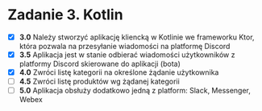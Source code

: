 # Zadanie 3. Kotlin
- [x] **3.0** Należy stworzyć aplikację kliencką w Kotlinie we frameworku Ktor, która pozwala na przesyłanie wiadomości na platformę Discord
- [x] **3.5** Aplikacja jest w stanie odbierać wiadomości użytkowników z platformy Discord skierowane do aplikacji (bota)
- [x] **4.0** Zwróci listę kategorii na określone żądanie użytkownika
- [ ] **4.5** Zwróci listę produktów wg żądanej kategorii
- [ ] **5.0** Aplikacja obsłuży dodatkowo jedną z platform: Slack, Messenger, Webex